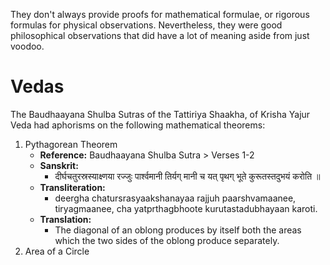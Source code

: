 They don't always provide proofs for mathematical formulae, or rigorous formulas for physical observations. Nevertheless, they were good philosophical observations that did have a lot of meaning aside from just voodoo.
# Vedas
The Baudhaayana Shulba Sutras of the Tattiriya Shaakha, of Krisha Yajur Veda had aphorisms on the following mathematical theorems:

1. Pythagorean Theorem
	- **Reference:** Baudhaayana Shulba Sutra > Verses 1-2
	- **Sanskrit:**
		- दीर्घचतुरस्रस्याक्ष्णया रज्जुः पार्श्वमानी तिर्यग् मानी
		  च यत् पृथग् भूते कुरूतस्तदुभयं करोति ॥
	- **Transliteration:**
		- deergha chatursrasyaakshanayaa rajjuh paarshvamaanee, tiryagmaanee,
		  cha yatprthagbhoote kurutastadubhayaan karoti.
	- **Translation:**
		- The diagonal of an oblong produces by itself both the areas which the two sides of the oblong produce separately.
2. Area of a Circle